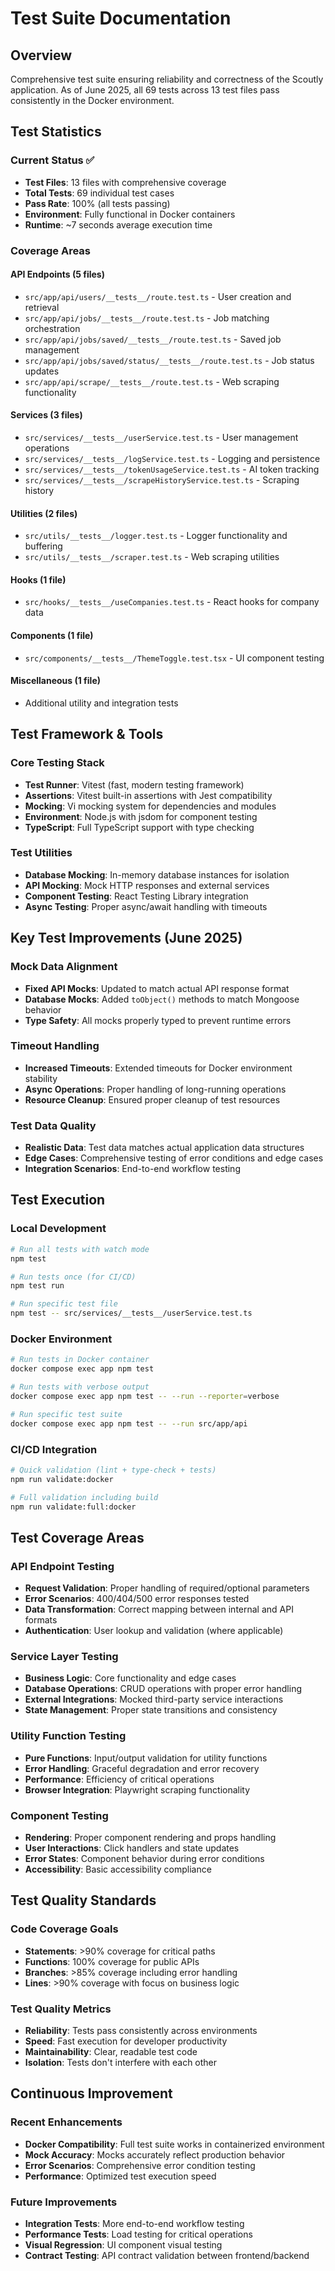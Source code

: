 # Test Suite Documentation

## Overview

Comprehensive test suite ensuring reliability and correctness of the Scoutly application. As of June 2025, all 69 tests across 13 test files pass consistently in the Docker environment.

## Test Statistics

### Current Status ✅

- **Test Files**: 13 files with comprehensive coverage
- **Total Tests**: 69 individual test cases
- **Pass Rate**: 100% (all tests passing)
- **Environment**: Fully functional in Docker containers
- **Runtime**: ~7 seconds average execution time

### Coverage Areas

#### API Endpoints (5 files)

- `src/app/api/users/__tests__/route.test.ts` - User creation and retrieval
- `src/app/api/jobs/__tests__/route.test.ts` - Job matching orchestration
- `src/app/api/jobs/saved/__tests__/route.test.ts` - Saved job management
- `src/app/api/jobs/saved/status/__tests__/route.test.ts` - Job status updates
- `src/app/api/scrape/__tests__/route.test.ts` - Web scraping functionality

#### Services (3 files)

- `src/services/__tests__/userService.test.ts` - User management operations
- `src/services/__tests__/logService.test.ts` - Logging and persistence
- `src/services/__tests__/tokenUsageService.test.ts` - AI token tracking
- `src/services/__tests__/scrapeHistoryService.test.ts` - Scraping history

#### Utilities (2 files)

- `src/utils/__tests__/logger.test.ts` - Logger functionality and buffering
- `src/utils/__tests__/scraper.test.ts` - Web scraping utilities

#### Hooks (1 file)

- `src/hooks/__tests__/useCompanies.test.ts` - React hooks for company data

#### Components (1 file)

- `src/components/__tests__/ThemeToggle.test.tsx` - UI component testing

#### Miscellaneous (1 file)

- Additional utility and integration tests

## Test Framework & Tools

### Core Testing Stack

- **Test Runner**: Vitest (fast, modern testing framework)
- **Assertions**: Vitest built-in assertions with Jest compatibility
- **Mocking**: Vi mocking system for dependencies and modules
- **Environment**: Node.js with jsdom for component testing
- **TypeScript**: Full TypeScript support with type checking

### Test Utilities

- **Database Mocking**: In-memory database instances for isolation
- **API Mocking**: Mock HTTP responses and external services
- **Component Testing**: React Testing Library integration
- **Async Testing**: Proper async/await handling with timeouts

## Key Test Improvements (June 2025)

### Mock Data Alignment

- **Fixed API Mocks**: Updated to match actual API response format
- **Database Mocks**: Added `toObject()` methods to match Mongoose behavior
- **Type Safety**: All mocks properly typed to prevent runtime errors

### Timeout Handling

- **Increased Timeouts**: Extended timeouts for Docker environment stability
- **Async Operations**: Proper handling of long-running operations
- **Resource Cleanup**: Ensured proper cleanup of test resources

### Test Data Quality

- **Realistic Data**: Test data matches actual application data structures
- **Edge Cases**: Comprehensive testing of error conditions and edge cases
- **Integration Scenarios**: End-to-end workflow testing

## Test Execution

### Local Development

```bash
# Run all tests with watch mode
npm test

# Run tests once (for CI/CD)
npm test run

# Run specific test file
npm test -- src/services/__tests__/userService.test.ts
```

### Docker Environment

```bash
# Run tests in Docker container
docker compose exec app npm test

# Run tests with verbose output
docker compose exec app npm test -- --run --reporter=verbose

# Run specific test suite
docker compose exec app npm test -- --run src/app/api
```

### CI/CD Integration

```bash
# Quick validation (lint + type-check + tests)
npm run validate:docker

# Full validation including build
npm run validate:full:docker
```

## Test Coverage Areas

### API Endpoint Testing

- **Request Validation**: Proper handling of required/optional parameters
- **Error Scenarios**: 400/404/500 error responses tested
- **Data Transformation**: Correct mapping between internal and API formats
- **Authentication**: User lookup and validation (where applicable)

### Service Layer Testing

- **Business Logic**: Core functionality and edge cases
- **Database Operations**: CRUD operations with proper error handling
- **External Integrations**: Mocked third-party service interactions
- **State Management**: Proper state transitions and consistency

### Utility Function Testing

- **Pure Functions**: Input/output validation for utility functions
- **Error Handling**: Graceful degradation and error recovery
- **Performance**: Efficiency of critical operations
- **Browser Integration**: Playwright scraping functionality

### Component Testing

- **Rendering**: Proper component rendering and props handling
- **User Interactions**: Click handlers and state updates
- **Error States**: Component behavior during error conditions
- **Accessibility**: Basic accessibility compliance

## Test Quality Standards

### Code Coverage Goals

- **Statements**: >90% coverage for critical paths
- **Functions**: 100% coverage for public APIs
- **Branches**: >85% coverage including error handling
- **Lines**: >90% coverage with focus on business logic

### Test Quality Metrics

- **Reliability**: Tests pass consistently across environments
- **Speed**: Fast execution for developer productivity
- **Maintainability**: Clear, readable test code
- **Isolation**: Tests don't interfere with each other

## Continuous Improvement

### Recent Enhancements

- **Docker Compatibility**: Full test suite works in containerized environment
- **Mock Accuracy**: Mocks accurately reflect production behavior
- **Error Scenarios**: Comprehensive error condition testing
- **Performance**: Optimized test execution speed

### Future Improvements

- **Integration Tests**: More end-to-end workflow testing
- **Performance Tests**: Load testing for critical operations
- **Visual Regression**: UI component visual testing
- **Contract Testing**: API contract validation between frontend/backend
